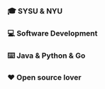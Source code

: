 ### 🎓     SYSU & NYU


### 💻     Software Development


### ⌨️     Java & Python & Go


### ❤️     Open source lover
